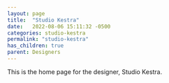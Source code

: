 ```yaml
---
layout: page
title:  "Studio Kestra"
date:   2022-08-06 15:11:32 -0500
categories: studio-kestra
permalink: "studio-kestra"
has_children: true
parent: Designers
---
```

This is the home page for the designer, Studio Kestra.
